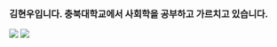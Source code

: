 ### 김현우입니다. 충북대학교에서 사회학을 공부하고 가르치고 있습니다.

<img src="https://img.shields.io/github/followers/AlpoxDev?style=social">    <a href="https://hits.seeyoufarm.com"><img src="https://hits.seeyoufarm.com/api/count/incr/badge.svg?url=https%3A%2F%2Fgithub.com%2Fhxk271&count_bg=%2379C83D&title_bg=%23555555&icon=&icon_color=%23E7E7E7&title=hits&edge_flat=false"/></a>
